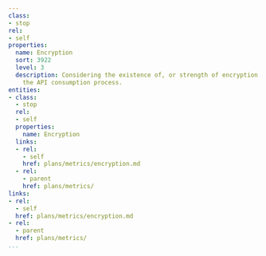 ```yaml
---
class:
- stop
rel:
- self
properties:
  name: Encryption
  sort: 3922
  level: 3
  description: Considering the existence of, or strength of encryption as part of
    the API consumption process.
entities:
- class:
  - stop
  rel:
  - self
  properties:
    name: Encryption
  links:
  - rel:
    - self
    href: plans/metrics/encryption.md
  - rel:
    - parent
    href: plans/metrics/
links:
- rel:
  - self
  href: plans/metrics/encryption.md
- rel:
  - parent
  href: plans/metrics/
...
```


